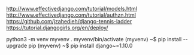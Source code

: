 http://www.effectivedjango.com/tutorial/models.html
http://www.effectivedjango.com/tutorial/authzn.html
https://github.com/jzahedieh/django-tennis-ladder
https://tutorial.djangogirls.org/en/deploy/

python3 -m venv myvenv
. myvenv/bin/activate
(myvenv) ~$ pip install --upgrade pip
(myvenv) ~$ pip install django~=1.10.0
